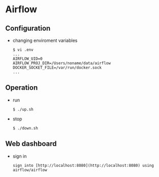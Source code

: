 # Airflow

## Configuration
 - changing enviroment variables
   ```
   $ vi .env
   ...
   AIRFLOW_UID=0
   AIRFLOW_PROJ_DIR=/Users/noname/data/airflow
   DOCKER_SOCKET_FILE=/var/run/docker.sock
   ...

   ```

## Operation
 - run
   ```
   $ ./up.sh
   ```
 - stop
   ```
   $ ./down.sh
   ```

## Web dashboard
 - sign in
   ```
   sign into [http://localhost:8080](http://localhost:8080) using airflow/airflow

   ```

